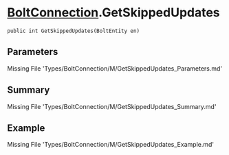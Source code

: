 # [BoltConnection](Types/BoltConnection.md).GetSkippedUpdates
`public int GetSkippedUpdates(BoltEntity en)`
## Parameters
Missing File 'Types/BoltConnection/M/GetSkippedUpdates_Parameters.md'
## Summary
Missing File 'Types/BoltConnection/M/GetSkippedUpdates_Summary.md'
## Example
Missing File 'Types/BoltConnection/M/GetSkippedUpdates_Example.md'
